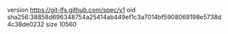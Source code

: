 version https://git-lfs.github.com/spec/v1
oid sha256:38858d696348754a25414ab449ef1c3a7014bf5908069198e5738d4c38de0232
size 10560
